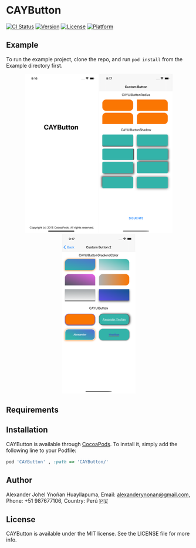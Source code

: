 # CAYButton

[![CI Status](https://img.shields.io/travis/alexynonan/CAYButton.svg?style=flat)](https://travis-ci.org/alexynonan/CAYButton)
[![Version](https://img.shields.io/cocoapods/v/CAYButton.svg?style=flat)](https://cocoapods.org/pods/CAYButton)
[![License](https://img.shields.io/cocoapods/l/CAYButton.svg?style=flat)](https://cocoapods.org/pods/CAYButton)
[![Platform](https://img.shields.io/cocoapods/p/CAYButton.svg?style=flat)](https://cocoapods.org/pods/CAYButton)

## Example

To run the example project, clone the repo, and run `pod install` from the Example directory first.

<p align="center">
<img
src='https://github.com/alexynonan/CAYButton/blob/master/Example/CAYButton/Images.xcassets/img_splash.imageset/img_splash-1.png' width="200"/>
<img
src='https://github.com/alexynonan/CAYButton/blob/master/Example/CAYButton/Images.xcassets/img_one.imageset/img_one.png' width="200"/>
<img
src='https://github.com/alexynonan/CAYButton/blob/master/Example/CAYButton/Images.xcassets/img_two.imageset/img_two.png' width="200"/>
</p>


## Requirements

## Installation

CAYButton is available through [CocoaPods](https://cocoapods.org). To install
it, simply add the following line to your Podfile:

```ruby
pod 'CAYButton' , :path => 'CAYButton/'
```

## Author

Alexander Johel Ynoñan Huayllapuma, Email: alexanderynonan@gmail.com, Phone: +51 987677106, Country: Perú 🇵🇪

## License

CAYButton is available under the MIT license. See the LICENSE file for more info.

